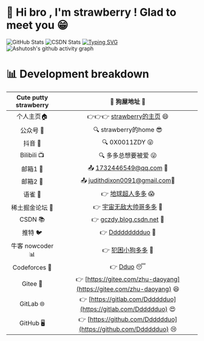 # 👋 Hi bro , I'm strawberry ! Glad to meet you 😁
 
![GitHub Stats](https://github-readme-stats.vercel.app/api?username=strawberry&theme=dracula) 
![CSDN Stats](https://stats.justsong.cn/api/csdn?id=qq_30500575)
[![Typing SVG](https://readme-typing-svg.demolab.com?font=Fira+Code&size=29&pause=1000&width=800&lines=%E4%BD%A0%E5%A5%BD%E5%83%8F%E5%9C%A8%E7%AD%89%E5%8D%81%E4%B9%9D%E4%B8%96%E7%BA%AA%E7%9A%84%E9%9D%92%E6%B4%84%EF%BC%8C%E5%8F%AF%E6%88%91%E6%98%AF%E5%8C%97%E7%BA%AC%E5%85%AD%E5%8D%81%E4%B8%83%E5%BA%A6%E4%BB%A5%E5%8C%97%E7%9A%84%E9%9B%AA)](https://git.io/typing-svg)
![Ashutosh's github activity graph](https://github-readme-activity-graph.vercel.app/graph?username=strawberry)
#  📊 **Development breakdown**
| Cute putty strawberry|🐶 狗屋地址 🐶|
| :---------:| :----------------: |
| 个人主页🏠 | 👉👉👉 [strawberry的主页](https://gczdy.cn/) 😄 | 
| 公众号 📱| 🔍 strawberry的home 😎| 
| 抖音 🎵| 🔍 0X0011ZDY 😜| 
| Bilibili 📺| 🔍 多多总想要被爱 😜| 
| 邮箱1 📩| 📤 1732446549@qq.com 🤩| 
| 邮箱2 📧| 📤 judithdixon0091@gmail.com🤪| 
| 语雀 🎉 | 👉 [地球超人多多](https://www.yuque.com/yonghengshuishouyueliang)  😱 | 
| 稀土掘金论坛 💎 | 👉 [宇宙无敌大帅哥多多](https://juejin.cn/user/358894146686756) 🤗 |
| CSDN 📚 | 👉 [gczdy.blog.csdn.net](https://gczdy.blog.csdn.net/)  🤔  | 
| 推特 🐦 | 👉 [Ddddddddduo](https://x.com/Ddddddddduo)  🥺  | 
| 牛客 nowcoder 📊 | 👉 [犯困小狗多多](https://www.nowcoder.com/users/619886673)  🥳  |  
| Codeforces 📝 | 👉 [Dduo](https://codeforces.com/profile/Dduo)  😴  | 
| Gitee 📂 | 👉 [https://gitee.com/zhu-daoyang](https://gitee.com/zhu-daoyang)  😆  | 
| GitLab 🌐 | 👉 [https://gitlab.com/Dddddduo](https://gitlab.com/Dddddduo)  😍  |         
| GitHub 🖥️ | 👉 [https://github.com/Dddddduo](https://github.com/Dddddduo)  😢  |   
